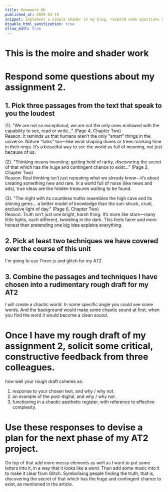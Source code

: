 ```yaml
---
title: Homework 6b
published_at: 2025-04-15
snippet: Implement a simple shader in my blog, respond some questions of my assignment 2. Once I have my rough draft of my assignment 2, solicit some critical, constructive feedback from three colleagues.
disable_html_sanitization: true
allow_math: true
---
```


# This is the moire and shader work

<div id="moire_circles"></div>
<script type="module" id="moire_circles_script">
import * as THREE from "https://cdnjs.cloudflare.com/ajax/libs/three.js/0.174.0/three.module.js" 
import codeblockRenderer from "/250415/codeblock_renderer.js"
const div = document.getElementById ("moire_circles")
const width = div.parentNode.scrollWidth
const height = width * 9 / 16
// Basic three.js setup
const scene = new THREE.Scene()
const camera = new THREE.PerspectiveCamera(70, width / height, 0.01, 10)
camera.position.z = 0.6
const renderer = new THREE.WebGLRenderer({ antialias: true })
renderer.setSize(width, height)
div.appendChild(renderer.domElement)
// Track mouse position
const mouse = new THREE.Vector2(0.5, 0.5)
div.onmousemove = event => {
const rect = renderer.domElement.getBoundingClientRect()
mouse.x = (event.clientX - rect.left) / width
mouse.y = 1.0 - (event.clientY - rect.top) / height
}
div.onmouseleave = () => {
    mouse.x = 0.5
      mouse.y = 0.5
   }
// Create shader material with more complex patterns
const shaderMaterial = new THREE.ShaderMaterial({
uniforms: {
u_time: { value: 0.0 },
u_mouse: { value: mouse },
u_resolution: { value: new THREE.Vector2(width, height) }
},
vertexShader: `       varying vec2 vUv;
        void main() {
            vUv = uv;
            gl_Position = projectionMatrix * modelViewMatrix * vec4(position, 1.0);
        }
  `,
fragmentShader: `
uniform float u_time;
uniform vec2 u_mouse;
uniform vec2 u_resolution;
varying vec2 vUv;
        // Helper function for smooth interpolation
        float smoothCircle(vec2 uv, vec2 center, float radius, float smoothness) {
            return smoothstep(radius, radius + smoothness, distance(uv, center));
        }
        void main() {
            // Normalized pixel coordinates with aspect ratio correction
            float aspect = u_resolution.x / u_resolution.y;
            vec2 uv = vec2(vUv.x * aspect, vUv.y);
            vec2 mousePos = vec2(u_mouse.x * aspect, u_mouse.y);
            // Animate centers slightly
            vec2 center1 = vec2(0.5 * aspect + sin(u_time * 0.3) * 0.1,
                         0.5 + cos(u_time * 0.2) * 0.1);
            vec2 center2 = mousePos;
            // Create multiple circle patterns with different frequencies
           float pattern1 = sin(distance(uv, center1) * 200.0 + u_time * 2.0) * 0.5 + 0.5;
           float pattern2 = cos(distance(uv, center2) * 180.0 - u_time * 1.5) * 0.5 + 0.5;
           float pattern3 = sin(distance(uv, center1) * 160.0 + u_time * 3.0) * 0.5 + 0.5;
            // Combine patterns in interesting ways
            float moire1 = pattern1 * pattern2;
            float moire2 = pattern2 * pattern3;
            float moire3 = pattern1 * pattern3;
            // Add some color variation based on patterns and time
            float r = mix(moire1, moire2, sin(u_time * 0.5) * 0.5 + 0.5);
            float g = mix(moire2, moire3, u_mouse.x);
            float b = mix(moire3, moire1, u_mouse.y);
            // Add pulsing effect
            float pulse = sin(u_time) * 0.1 + 0.9;
            vec3 color = vec3(r * pulse, g * pulse, b * pulse);
            // Add subtle gradient
            color *= 0.8 + 0.2 * vUv.y;
            gl_FragColor = vec4(color, 1.0);
        }
    `
});
// Create plane and add to scene
const geometry = new THREE.PlaneGeometry(1.6, 0.9)
const mesh = new THREE.Mesh(geometry, shaderMaterial)
scene.add(mesh)
// Handle window resize
window.addEventListener('resize', () => {
const width = div.parentNode.scrollWidth
const height = width * 9 / 16
camera.aspect = width / height
camera.updateProjectionMatrix()
renderer.setSize(width, height)
shaderMaterial.uniforms.u_resolution.value.set(width, height)
})
// Animation loop
renderer.setAnimationLoop(time => {
shaderMaterial.uniforms.u_time.value = time * 0.001
shaderMaterial.uniforms.u_mouse.value = mouse
renderer.render(scene, camera)
})
// Render code block
codeblockRenderer(document, "moire_circles_script", "moire_circles")
</script>

# Respond some questions about my assignment 2.

## 1. Pick three passages from the text that speak to you the loudest

(1). "We are not so exceptional; we are not the only ones endowed with the capability to see, read or write..."
(Page 4, Chapter Two)\
Reason:
It reminds us that humans aren’t the only "smart" things in the universe. Nature "talks" too—like wind shaping dunes or trees marking time in their rings. It’s a beautiful way to see the world as full of meaning, not just because of us.

(2). "Thinking means inventing: getting hold of rarity, discovering the secret of that which has the huge and contingent chance to exist..."
(Page 2, Chapter Two)\
Reason:
Real thinking isn’t just repeating what we already know—it’s about creating something new and rare. In a world full of noise (like news and ads), true ideas are like hidden treasures waiting to be found.

(3). "The night with its countless truths resembles the high cave and its shining gems... a better model of knowledge than the sun-struck, cruel, exclusive light of day."
(Page 6, Chapter Two)\
Reason:
Truth isn’t just one bright, harsh thing. It’s more like stars—many little lights, each different, twinkling in the dark. This feels fairer and more honest than pretending one big idea explains everything.

## 2. Pick at least two techniques we have covered over the course of this unit

I'm going to use Three.js and glitch for my AT2.

## 3. Combine the passages and techniques I have chosen into a rudimentary rough draft for my AT2

I will create a chaotic world. In some specific angle you could see some words. And the background would make some chaotic sound at first, when you find the word it would become a clean sound.

<!DOCTYPE html>
<html>
<head>
    <title>homework-6b</title>
    <style>
        body { margin: 0; }
        canvas { display: block; }
    </style>
</head>
<body>
    <script src="https://cdnjs.cloudflare.com/ajax/libs/three.js/r128/three.min.js"></script>
    <script>
        let camera, scene, renderer;
        let keys = {};
        let moveSpeed = 0.1;
        let mouseSensitivity = 0.002;
        const WORLD_HEIGHT = 1.7;
        init();
        animate();
        function init() {
            // Scene setup
            scene = new THREE.Scene();
            scene.background = new THREE.Color(0x000000);
            // Camera
            camera = new THREE.PerspectiveCamera(75, window.innerWidth/window.innerHeight, 0.1, 1000);
            camera.position.set(0, WORLD_HEIGHT, 0);
            // Renderer
            renderer = new THREE.WebGLRenderer({ antialias: true });
            renderer.setSize(window.innerWidth, window.innerHeight);
            document.body.appendChild(renderer.domElement);
            // Create environment
            createChaoticCity();
            createGridFloor();
            // Controls
            document.addEventListener('keydown', (e) => keys[e.key] = true);
            document.addEventListener('keyup', (e) => keys[e.key] = false);
            // Mouse lock
            document.addEventListener('click', () => {
                document.body.requestPointerLock();
            });
            // Mouse movement (horizontal only)
            document.addEventListener('mousemove', (e) => {
                if (document.pointerLockElement === document.body) {
                    camera.rotation.y -= e.movementX * mouseSensitivity;
                    camera.rotation.x = 0; // Lock vertical rotation
                }
            });
        }
        function createGridFloor() {
            // White base plane
            const floorGeometry = new THREE.PlaneGeometry(100, 100);
            const floorMaterial = new THREE.MeshBasicMaterial({
                color: 0xffffff,
                side: THREE.DoubleSide
            });
            const floor = new THREE.Mesh(floorGeometry, floorMaterial);
            floor.rotation.x = -Math.PI/2;
            scene.add(floor);
            // Black grid lines
            const grid = new THREE.GridHelper(100, 50, 0x000000, 0x000000);
            grid.material.opacity = 1.0;
            grid.material.transparent = false;
            grid.position.y = 0.01; // Slightly above floor to prevent z-fighting
            scene.add(grid);
        }
        function createChaoticCity() {
            const spacing = 4;
            const baseSize = 1;
            for(let x = -25; x <= 25; x += spacing) {
                for(let z = -25; z <= 25; z += spacing) {
                    if(Math.random() > 0.5) {
                        // Random cube dimensions
                        const width = baseSize * (0.5 + Math.random());
                        const height = baseSize * (0.5 + Math.random() * 3);
                        const depth = baseSize * (0.5 + Math.random());
                        // Random elevation (30% chance to float)
                        let yPos = height/2;
                        if(Math.random() > 0.7) {
                            yPos += 2 + Math.random() * 5; // Float 2-7 units above ground
                        }
                        // Create irregular cube
                        const geometry = new THREE.BoxGeometry(width, height, depth);
                        const material = new THREE.MeshBasicMaterial({
                            color: 0xffffff
                        });
                        const building = new THREE.Mesh(geometry, material);
                        building.position.set(
                            x + (Math.random() - 0.5) * 2, // Add horizontal randomness
                            yPos,
                            z + (Math.random() - 0.5) * 2
                        );
                        // White wireframe
                        const edges = new THREE.EdgesGeometry(geometry);
                        const wireframe = new THREE.LineSegments(
                            edges,
                            new THREE.LineBasicMaterial({ color: 0xffffff })
                        );
                        building.add(wireframe);
                        scene.add(building);
                    }
                }
            }
        }
        function handleMovement() {
            const direction = new THREE.Vector3();
            if(keys['w']) direction.z -= 1;
            if(keys['s']) direction.z += 1;
            if(keys['a']) direction.x -= 1;
            if(keys['d']) direction.x += 1;
            if(direction.length() === 0) return;
            direction.normalize();
            const yaw = camera.rotation.y;
            const forward = new THREE.Vector3(
                Math.sin(yaw),
                0,
                Math.cos(yaw)
            ).normalize();
            const right = new THREE.Vector3(
                Math.cos(yaw),
                0,
                -Math.sin(yaw)
            ).normalize();
            camera.position.add(
                right.multiplyScalar(direction.x * moveSpeed)
                    .add(forward.multiplyScalar(direction.z * moveSpeed))
            );
            camera.position.y = WORLD_HEIGHT;
        }
        function animate() {
            requestAnimationFrame(animate);
            handleMovement();
            renderer.render(scene, camera);
        }
        window.addEventListener('resize', () => {
            camera.aspect = window.innerWidth / window.innerHeight;
            camera.updateProjectionMatrix();
            renderer.setSize(window.innerWidth, window.innerHeight);
        });
    </script>
</body>
</html>

# Once I have my rough draft of my assignment 2, solicit some critical, constructive feedback from three colleagues.

how well your rough draft coheres as:

1. response to your chosen text, and why / why not.
2. an example of the post-digital, and why / why not.
3. functioning in a chaotic aesthetic register, with reference to effective complexity.

# Use these responses to devise a plan for the next phase of my AT2 project.

On top of that add more messy elements as well as I want to put some letters into it, in a way that it looks like a word. Then add some music into it to make it clear from Glitch. Symbolising people finding the truth, that is, discovering the secret of that which has the huge and contingent chance to exist, as mentioned in the article.
